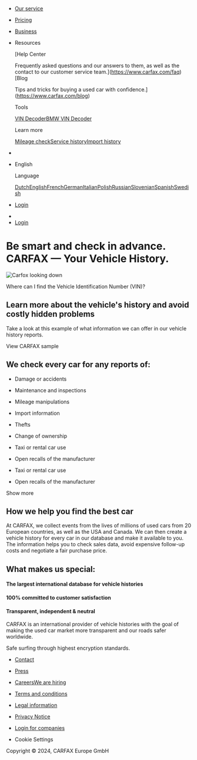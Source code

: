 [](https://www.carfax.com/)

* [Our service](https://www.carfax.com/vehicle-history-report)
* [Pricing](https://www.carfax.com/pricing)
* [Business](https://www.carfax.com/business)
* Resources
    
    [Help Center
    
    Frequently asked questions and our answers to them, as well as the contact to our customer service team.](https://www.carfax.com/faq)[Blog
    
    Tips and tricks for buying a used car with confidence.](https://www.carfax.com/blog)
    
    Tools
    
    [VIN Decoder](https://www.carfax.com/free-vin-decoder)[BMW VIN Decoder](https://www.carfax.com/bmw-vin-decoder)
    
    Learn more
    
    [Mileage check](https://www.carfax.com/mileage-check)[Service history](https://www.carfax.com/car-service-history)[Import history](https://www.carfax.com/free-import-check)
    

* 
* English
    
    Language
    
    [Dutch](https://www.carfax.com/nl)[English](https://www.carfax.com/)[French](https://www.carfax.com/fr)[German](https://www.carfax.com/de)[Italian](https://www.carfax.com/it)[Polish](https://www.carfax.com/pl)[Russian](https://www.carfax.com/ru)[Slovenian](https://www.carfax.com/sl)[Spanish](https://www.carfax.com/es)[Swedish](https://www.carfax.com/sv)
    
* [Login](https://www.carfax.com/account/login)

[](https://www.carfax.com/)

* 
* [Login](https://www.carfax.com/account/login)

Be smart and check in advance. CARFAX — Your Vehicle History.
=============================================================

![Carfox looking down](/static/images/vin-fox-looking-ahead-248x185-2x.png "Carfox looking down")

Where can I find the Vehicle Identification Number (VIN)?

Learn more about the vehicle's history and avoid costly hidden problems
-----------------------------------------------------------------------

Take a look at this example of what information we can offer in our vehicle history reports.

View CARFAX sample

We check every car for any reports of:
--------------------------------------

* Damage or accidents
* Maintenance and inspections
* Mileage manipulations
* Import information
* Thefts
* Change of ownership
* Taxi or rental car use
* Open recalls of the manufacturer

* Taxi or rental car use
* Open recalls of the manufacturer

Show more

How we help you find the best car
---------------------------------

At CARFAX, we collect events from the lives of millions of used cars from 20 European countries, as well as the USA and Canada. We can then create a vehicle history for every car in our database and make it available to you. The information helps you to check sales data, avoid expensive follow-up costs and negotiate a fair purchase price.

What makes us special:
----------------------

#### The largest international database for vehicle histories

#### 100% committed to customer satisfaction

#### Transparent, independent & neutral

CARFAX is an international provider of vehicle histories with the goal of making the used car market more transparent and our roads safer worldwide.

Safe surfing through highest encryption standards.

* [Contact](https://www.carfax.com/contact)
* [Press](https://www.carfax.com/press)
* [CareersWe are hiring](https://www.carfax.com/careers)

* [Terms and conditions](https://www.carfax.com/terms-and-conditions)
* [Legal information](https://www.carfax.com/legal-information)
* [Privacy Notice](https://www.carfax.com/privacy-hub)

* [Login for companies](https://portal.carfax.eu/)
* Cookie Settings
    

Copyright © 2024, CARFAX Europe GmbH

[](https://www.facebook.com/Carfax.eu/)[](https://twitter.com/CARFAX_EU)[](https://www.instagram.com/carfaxeurope/)[](https://www.youtube.com/channel/UCK9gyqqrddg_7xqwxEgVomA)[](https://www.linkedin.com/company/carfax-europe)